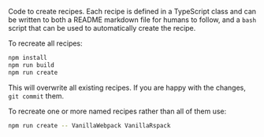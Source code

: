 Code to create recipes. Each recipe is defined in a TypeScript class and can be written to both a
README markdown file for humans to follow, and a `bash` script that can be used to automatically
create the recipe.

To recreate all recipes:
```bash
npm install
npm run build
npm run create
```

This will overwrite all existing recipes. If you are happy with the changes, `git commit` them.

To recreate one or more named recipes rather than all of them use:
```bash
npm run create -- VanillaWebpack VanillaRspack
```
